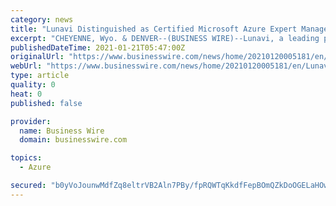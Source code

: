 ```yaml
---
category: news
title: "Lunavi Distinguished as Certified Microsoft Azure Expert Managed Service Provider for Second Consecutive Year"
excerpt: "CHEYENNE, Wyo. & DENVER--(BUSINESS WIRE)--Lunavi, a leading provider of digital transformation consulting and managed IT services, was awarded Microsoft’s Azure Expert Managed Service Provider ..."
publishedDateTime: 2021-01-21T05:47:00Z
originalUrl: "https://www.businesswire.com/news/home/20210120005181/en/Lunavi-Distinguished-as-Certified-Microsoft-Azure-Expert-Managed-Service-Provider-for-Second-Consecutive-Year"
webUrl: "https://www.businesswire.com/news/home/20210120005181/en/Lunavi-Distinguished-as-Certified-Microsoft-Azure-Expert-Managed-Service-Provider-for-Second-Consecutive-Year"
type: article
quality: 0
heat: 0
published: false

provider:
  name: Business Wire
  domain: businesswire.com

topics:
  - Azure

secured: "b0yVoJounwMdfZq8eltrVB2Aln7PBy/fpRQWTqKkdfFepBOmQZkDoOGELaHOwNpS09oKSsycuOgULFn6r1SR9lzI99l7RHitlU6VbIpJBuAHrkG/Lym5aPG4JxizY+jnp1eaKRLSdinCmi00yXF6toI+4xXJPf7PUGolFddN9Jf5lq5dyKJNdrsJnxeW5NwikJpIbwWKclfdGlFjXoEw4yLZikKLNHdg+SfEUfTbBaSrlmSwHvpl0gPcEqeLTIqkmHJJf6jhxHincYlxdfemCmTxqdoPHKdrbsEtxXwBbM+eQUeshczPLCfZ3/Z6utRQCn5uxJMZEEB+t3z8gCJc6x/0xafE6w0HFBFoCZbXx6w=;9WseUeKwDw6FFQN8FoQe0Q=="
---
```


